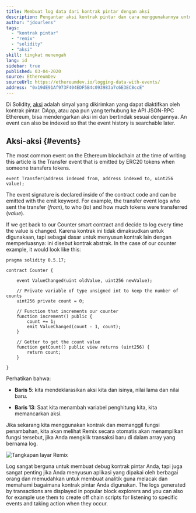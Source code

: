 ```yaml
---
title: Membuat log data dari kontrak pintar dengan aksi
description: Pengantar aksi kontrak pintar dan cara menggunakannya untuk log data
author: "jdourlens"
tags:
  - "kontrak pintar"
  - "remix"
  - "solidity"
  - "aksi"
skill: tingkat menengah
lang: id
sidebar: true
published: 03-04-2020
source: EthereumDev
sourceUrl: https://ethereumdev.io/logging-data-with-events/
address: "0x19dE91Af973F404EDF5B4c093983a7c6E3EC8ccE"
---
```


Di Solidity, [aksi](/developers/docs/smart-contracts/anatomy/#events-and-logs) adalah sinyal yang dikirimkan yang dapat diaktifkan oleh kontrak pintar. DApp, atau apa pun yang terhubung ke API JSON-RPC Ethereum, bisa mendengarkan aksi ini dan bertindak sesuai dengannya. An event can also be indexed so that the event history is searchable later.

## Aksi-aksi {#events}

The most common event on the Ethereum blockchain at the time of writing this article is the Transfer event that is emitted by ERC20 tokens when someone transfers tokens.

```solidity
event Transfer(address indexed from, address indexed to, uint256 value);
```

The event signature is declared inside of the contract code and can be emitted with the emit keyword. For example, the transfer event logs who sent the transfer (_from_), to who (_to_) and how much tokens were transferred (_value_).

If we get back to our Counter smart contract and decide to log every time the value is changed. Karena kontrak ini tidak dimaksudkan untuk digunakaan, tapi sebagai dasar untuk menyusun kontrak lain dengan memperluasnya: ini disebut kontrak abstrak. In the case of our counter example, it would look like this:

```solidity
pragma solidity 0.5.17;

contract Counter {

    event ValueChanged(uint oldValue, uint256 newValue);

    // Private variable of type unsigned int to keep the number of counts
    uint256 private count = 0;

    // Function that increments our counter
    function increment() public {
        count += 1;
        emit ValueChanged(count - 1, count);
    }

    // Getter to get the count value
    function getCount() public view returns (uint256) {
        return count;
    }

}
```

Perhatikan bahwa:

- **Baris 5**: kita mendeklarasikan aksi kita dan isinya, nilai lama dan nilai baru.

- **Baris 13**: Saat kita menambah variabel penghitung kita, kita memancarkan aksi.

Jika sekarang kita menggunakan kontrak dan memanggil fungsi penambahan, kita akan melihat Remix secara otomatis akan menampilkan fungsi tersebut, jika Anda mengklik transaksi baru di dalam array yang bernama log.

![Tangkapan layar Remix](./remix-screenshot.png)

Log sangat berguna untuk membuat debug kontrak pintar Anda, tapi juga sangat penting jika Anda menyusun aplikasi yang dipakai oleh berbagai orang dan memudahkan untuk membuat analitik guna melacak dan memahami bagaimana kontrak pintar Anda digunakan. The logs generated by transactions are displayed in popular block explorers and you can also for example use them to create off chain scripts for listening to specific events and taking action when they occur.
